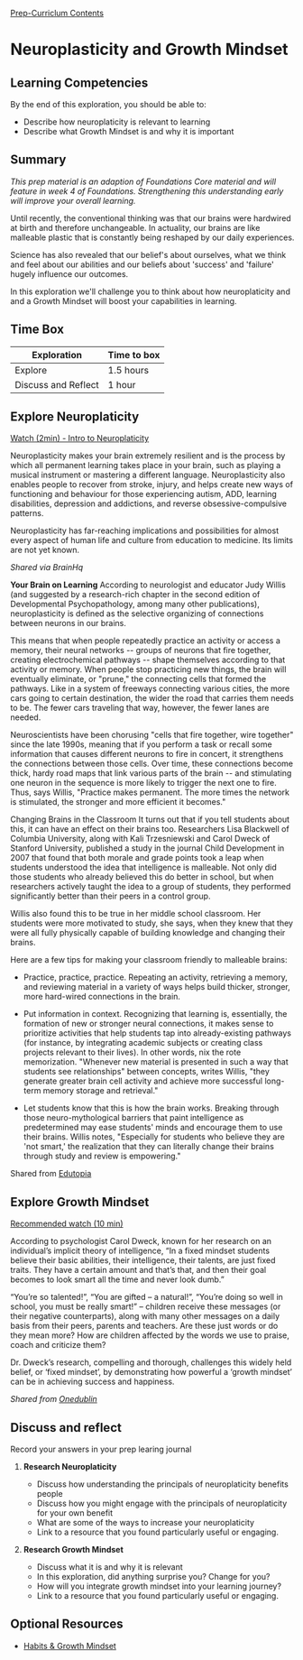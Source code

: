 [Prep-Curriclum Contents](README.md)

# Neuroplasticity and Growth Mindset

## Learning Competencies
By the end of this exploration, you should be able to:
- Describe how neuroplaticity is relevant to learning
- Describe what Growth Mindset is and why it is important

## Summary

_This prep material is an adaption of Foundations Core material and will feature in week 4 of Foundations. Strengthening this understanding early will improve your overall learning._

Until recently, the conventional thinking was that our brains were hardwired at birth and therefore unchangeable. In actuality, our brains are like malleable plastic that is constantly being reshaped by our daily experiences.

Science has also revealed that our belief's about ourselves, what we think and feel about our abilities and our beliefs about 'success' and 'failure' hugely influence our outcomes.

In this exploration we'll challenge you to think about how neuroplaticity and and a Growth Mindset will boost your capabilities in learning.

## Time Box

Exploration | Time to box |
------------|----------|
Explore | 1.5 hours
Discuss and Reflect  | 1 hour |



## Explore Neuroplaticity
[Watch (2min) - Intro to Neuroplaticity](https://www.youtube.com/watch?v=6Ngs5_WXxfo)

Neuroplasticity makes your brain extremely resilient and is the process by which all permanent learning takes place in your brain, such as playing a musical instrument or mastering a different language. Neuroplasticity also enables people to recover from stroke, injury, and helps create new ways of functioning and behaviour for those experiencing  autism, ADD, learning disabilities, depression and addictions, and reverse obsessive-compulsive patterns.

Neuroplasticity has far-reaching implications and possibilities for almost every aspect of human life and culture from education to medicine. Its limits are not yet known.

_Shared via BrainHq_

__Your Brain on Learning__
According to neurologist and educator Judy Willis (and suggested by a research-rich chapter in the second edition of Developmental Psychopathology, among many other publications), neuroplasticity is defined as the selective organizing of connections between neurons in our brains.

This means that when people repeatedly practice an activity or access a memory, their neural networks -- groups of neurons that fire together, creating electrochemical pathways -- shape themselves according to that activity or memory. When people stop practicing new things, the brain will eventually eliminate, or "prune," the connecting cells that formed the pathways. Like in a system of freeways connecting various cities, the more cars going to certain destination, the wider the road that carries them needs to be. The fewer cars traveling that way, however, the fewer lanes are needed.

Neuroscientists have been chorusing "cells that fire together, wire together" since the late 1990s, meaning that if you perform a task or recall some information that causes different neurons to fire in concert, it strengthens the connections between those cells. Over time, these connections become thick, hardy road maps that link various parts of the brain -- and stimulating one neuron in the sequence is more likely to trigger the next one to fire. Thus, says Willis, "Practice makes permanent. The more times the network is stimulated, the stronger and more efficient it becomes."

Changing Brains in the Classroom
It turns out that if you tell students about this, it can have an effect on their brains too. Researchers Lisa Blackwell of Columbia University, along with Kali Trzesniewski and Carol Dweck of Stanford University, published a study in the journal Child Development in 2007 that found that both morale and grade points took a leap when students understood the idea that intelligence is malleable. Not only did those students who already believed this do better in school, but when researchers actively taught the idea to a group of students, they performed significantly better than their peers in a control group.

Willis also found this to be true in her middle school classroom. Her students were more motivated to study, she says, when they knew that they were all fully physically capable of building knowledge and changing their brains.

Here are a few tips for making your classroom friendly to malleable brains:

* Practice, practice, practice. Repeating an activity, retrieving a memory, and reviewing material in a variety of ways helps build thicker, stronger, more hard-wired connections in the brain.

* Put information in context. Recognizing that learning is, essentially, the formation of new or stronger neural connections, it makes sense to prioritize activities that help students tap into already-existing pathways (for instance, by integrating academic subjects or creating class projects relevant to their lives). In other words, nix the rote memorization. "Whenever new material is presented in such a way that students see relationships" between concepts, writes Willis, "they generate greater brain cell activity and achieve more successful long-term memory storage and retrieval."

* Let students know that this is how the brain works. Breaking through those neuro-mythological barriers that paint intelligence as predetermined may ease students' minds and encourage them to use their brains. Willis notes, "Especially for students who believe they are 'not smart,' the realization that they can literally change their brains through study and review is empowering."

Shared from [Edutopia](https://www.edutopia.org/neuroscience-brain-based-learning-neuroplasticity)

## Explore Growth Mindset

[Recommended watch (10 min)](https://www.ted.com/talks/carol_dweck_the_power_of_believing_that_you_can_improve#t-459099)

According to psychologist Carol Dweck, known for her research on an individual’s implicit theory of intelligence, “In a fixed mindset students believe their basic abilities, their intelligence, their talents, are just fixed traits. They have a certain amount and that’s that, and then their goal becomes to look smart all the time and never look dumb.”

“You’re so talented!”, “You are gifted – a natural!”, “You’re doing so well in school, you must be really smart!” – children receive these messages (or their negative counterparts), along with many other messages on a daily basis from their peers, parents and teachers. Are these just words or do they mean more? How are children affected by the words we use to praise, coach and criticize them?

Dr. Dweck’s research, compelling and thorough, challenges this widely held belief, or ‘fixed mindset’, by demonstrating how powerful a ‘growth mindset’ can be in achieving success and happiness.

_Shared from [Onedublin](https://onedublin.org/2012/06/19/stanford-universitys-carol-dweck-on-the-growth-mindset-and-education/)_

## Discuss and reflect

Record your answers in your prep learing journal

1. __Research Neuroplaticity__
    - Discuss how understanding the principals of neuroplaticity benefits people
    - Discuss how you might engage with the principals of neuroplaticity for your own benefit
    - What are some of the ways to increase your neuroplaticity
    - Link to a resource that you found particularly useful or engaging.

2. __Research Growth Mindset__
    - Discuss what it is and why it is relevant
    - In this exploration, did anything surprise you? Change for you?
    - How will you integrate growth mindset into your learning journey?
    - Link to a resource that you found particularly useful or engaging.


## Optional Resources
- [Habits & Growth Mindset](http://blog.bufferapp.com/the-habits-of-successful-people-they-have-a-growth-mindset)